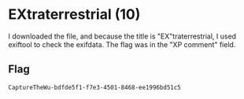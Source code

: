 # EXtraterrestrial (10)
I downloaded the file, and because the title is "EX"traterrestrial, I used exiftool to check the exifdata. The flag was in the "XP comment" field.

## Flag
```
CaptureTheWu-bdfde5f1-f7e3-4501-8468-ee1996bd51c5
```